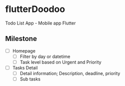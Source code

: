 # flutterDoodoo

Todo List App - Mobile app Flutter

## Milestone

- [ ] Homepage
  - [ ] Filter by day or datetime
  - [ ] Task level based on Urgent and Priority
- [ ] Tasks Detail
  - [ ] Detail information; Description, deadline, priority
  - [ ] Sub tasks
